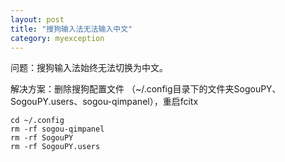 ```yaml
---
layout: post
title: "搜狗输入法无法输入中文"
category: myexception
---
```


问题：搜狗输入法始终无法切换为中文。  

解决方案：删除搜狗配置文件 （~/.config目录下的文件夹SogouPY、SogouPY.users、sogou-qimpanel），重启fcitx  

	cd ~/.config
	rm -rf sogou-qimpanel
	rm -rf SogouPY
	rm -rf SogouPY.users

